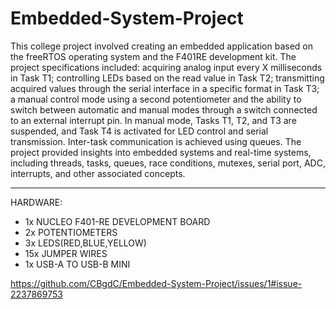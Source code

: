 # Embedded-System-Project

This college project involved creating an embedded application based on the freeRTOS operating system and the F401RE development kit. The project specifications included: acquiring analog input every X milliseconds in Task T1; controlling LEDs based on the read value in Task T2; transmitting acquired values through the serial interface in a specific format in Task T3; a manual control mode using a second potentiometer and the ability to switch between automatic and manual modes through a switch connected to an external interrupt pin. In manual mode, Tasks T1, T2, and T3 are suspended, and Task T4 is activated for LED control and serial transmission. Inter-task communication is achieved using queues. The project provided insights into embedded systems and real-time systems, including threads, tasks, queues, race conditions, mutexes, serial port, ADC, interrupts, and other associated concepts.

__________
HARDWARE:

- 1x NUCLEO F401-RE DEVELOPMENT BOARD
- 2x POTENTIOMETERS
- 3x LEDS(RED,BLUE,YELLOW)
- 15x JUMPER WIRES
- 1x USB-A TO USB-B MINI

https://github.com/CBgdC/Embedded-System-Project/issues/1#issue-2237869753
